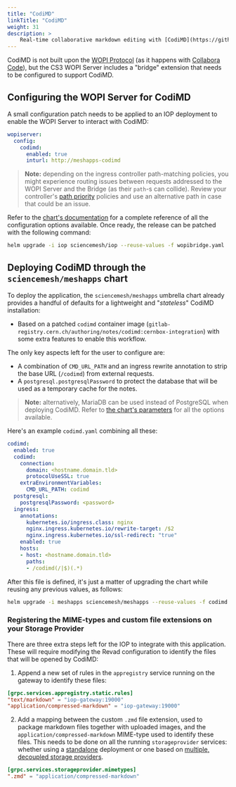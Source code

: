 ```yaml
---
title: "CodiMD"
linkTitle: "CodiMD"
weight: 31
description: >
    Real-time collaborative markdown editing with [CodiMD](https://github.com/hackmdio/codimd)
---
```


CodiMD is not built upon the [WOPI Protocol](https://wopi.readthedocs.io/en/latest/) (as it happens with [Collabora Code](../../iop/deployment/wopiserver)), but the CS3 WOPI Server includes a "bridge" extension that needs to be configured to support CodiMD.

## Configuring the WOPI Server for CodiMD

A small configuration patch needs to be applied to an IOP deployment to enable the WOPI Server to interact with CodiMD:

```yaml
wopiserver:
  config:
    codimd:
      enabled: true
      inturl: http://meshapps-codimd
```

> **Note:** depending on the ingress controller path-matching policies, you might experience routing issues between requests addressed to the WOPI Server and the Bridge (as their `path`-s can collide). Review your controller's [path priority](https://kubernetes.github.io/ingress-nginx/user-guide/ingress-path-matching/#path-priority) policies and use an alternative path in case that could be an issue.

Refer to the [chart's documentation](https://artifacthub.io/packages/helm/cs3org/wopiserver#wopi-bridge-configuration) for a complete reference of all the configuration options available. Once ready, the release can be patched with the following command:

```bash
helm upgrade -i iop sciencemesh/iop --reuse-values -f wopibridge.yaml
```

## Deploying CodiMD through the `sciencemesh/meshapps` chart

To deploy the application, the `sciencemesh/meshapps` umbrella chart already provides a handful of defaults for a lightweight and "_stateless_" CodiMD installation:

- Based on a patched `codimd` container image (`gitlab-registry.cern.ch/authoring/notes/codimd:cernbox-integration`) with some extra features to enable this workflow.

The only key aspects left for the user to configure are:

- A combination of `CMD_URL_PATH` and an ingress rewrite annotation to strip the base URL (`/codimd`) from external requests.
- A `postgresql.postgresqlPassword` to protect the database that will be used as a temporary cache for the notes.

> **Note:** alternatively, MariaDB can be used instead of PostgreSQL when deploying CodiMD. Refer to [the chart's parameters](https://artifacthub.io/packages/helm/codimd/codimd#deploy-an-internal-database-parameters) for all the options available.

Here's an example `codimd.yaml` combining all these:

```yaml
codimd:
  enabled: true
  codimd:
    connection:
      domain: <hostname.domain.tld>
      protocolUseSSL: true
    extraEnvironmentVariables:
      CMD_URL_PATH: codimd
  postgresql:
    postgresqlPassword: <password>
  ingress:
    annotations:
      kubernetes.io/ingress.class: nginx
      nginx.ingress.kubernetes.io/rewrite-target: /$2
      nginx.ingress.kubernetes.io/ssl-redirect: "true"
    enabled: true
    hosts:
    - host: <hostname.domain.tld>
      paths:
      - /codimd(/|$)(.*)
```

After this file is defined, it's just a matter of upgrading the chart while reusing any previous values, as follows:

```bash
helm upgrade -i meshapps sciencemesh/meshapps --reuse-values -f codimd.yaml
```

### Registering the MIME-types and custom file extensions on your Storage Provider

There are three extra steps left for the IOP to integrate with this application. These will require modifying the Revad configuration to identify the files that will be opened by CodiMD:

1. Append a new set of rules in the `appregistry` service running on the gateway to identify these files:

```toml
[grpc.services.appregistry.static.rules]
"text/markdown" = "iop-gateway:19000"
"application/compressed-markdown" = "iop-gateway:19000"
```

2. Add a mapping between the custom `.zmd` file extension, used to package markdown files together with uploaded images, and the `application/compressed-markdown` MIME-type used to identify these files. This needs to be done on all the running `storageprovider` services: whether using a [standalone](../../iop/deployment/kubernetes) deployment or one based on [multiple, decoupled storage providers](../../iop/deployment/kubernetes/providers).

```toml
[grpc.services.storageprovider.mimetypes]
".zmd" = "application/compressed-markdown"
```
